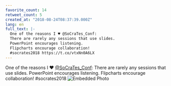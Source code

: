 ```yaml
---
favorite_count: 14
retweet_count: 5
created_at: "2018-08-24T08:37:39.000Z"
lang: en
full_text: |-
  One of the reasons I ♥️ @SoCraTes_Conf: 
  There are rarely any sessions that use slides.
  PowerPoint encourages listening.
  Flipcharts encourage collaboration!
  #socrates2018 https://t.co/vtxNn0A6LX
---
```


One of the reasons I ♥️ [@SoCraTes_Conf](https://twitter.com/SoCraTes_Conf):
There are rarely any sessions that use slides. PowerPoint encourages listening.
Flipcharts encourage collaboration! #socrates2018
![Embedded Photo](https://twitter-media-coderbyheart.s3.eu-north-1.amazonaws.com/1032909791788707840-DlWh-OcXoAEXYpb.jpg)
